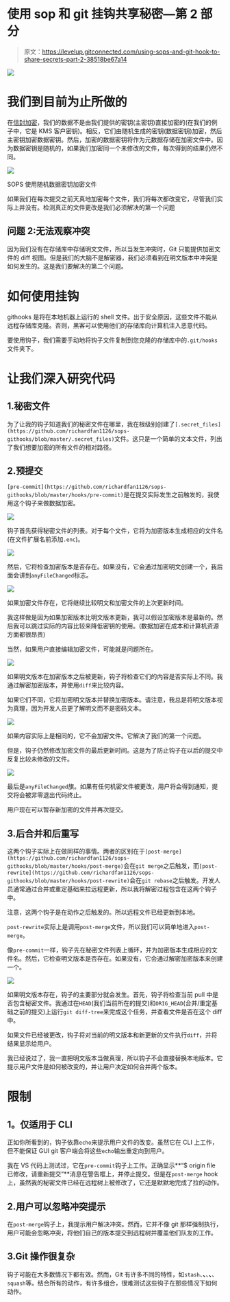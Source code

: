 # 使用 sop 和 git 挂钩共享秘密—第 2 部分

> 原文：<https://levelup.gitconnected.com/using-sops-and-git-hook-to-share-secrets-part-2-38518be67a14>

![](img/7a14682596bd7024fd8843d21441ed8a.png)

# 我们到目前为止所做的

在[信封加密](https://medium.com/@richardfan1126/using-sops-and-git-hook-to-share-secrets-part-1-d1d4475a4b46#overview)，我们的数据不是由我们提供的密钥(主密钥)直接加密的(在我们的例子中，它是 KMS 客户密钥)。相反，它们由随机生成的密钥(数据密钥)加密，然后主密钥加密数据密钥。然后，加密的数据密钥将作为元数据存储在加密文件中。因为数据密钥是随机的，如果我们加密同一个未修改的文件，每次得到的结果仍然不同。

![](img/0cb68e4e8f2956f40384863e8ef27332.png)

SOPS 使用随机数据密钥加密文件

如果我们在每次提交之前天真地加密每个文件，我们将每次都改变它，尽管我们实际上并没有。检测真正的文件更改是我们必须解决的第一个问题

## 问题 2:无法观察冲突

因为我们没有在存储库中存储明文文件，所以当发生冲突时，Git 只能提供加密文件的 diff 视图。但是我们的大脑不是解密器，我们必须看到在明文版本中冲突是如何发生的。这是我们要解决的第二个问题。

# 如何使用挂钩

githooks 是将在本地机器上运行的 shell 文件。出于安全原因，这些文件不能从远程存储库克隆。否则，黑客可以使用他们的存储库向计算机注入恶意代码。

要使用钩子，我们需要手动地将钩子文件复制到您克隆的存储库中的`.git/hooks`文件夹下。

# 让我们深入研究代码

## 1.秘密文件

为了让我的钩子知道我们的秘密文件在哪里，我在根级别创建了`[.secret_files](https://github.com/richardfan1126/sops-githooks/blob/master/.secret_files)`文件。这只是一个简单的文本文件，列出了我们想要加密的所有文件的相对路径。

## 2.预提交

`[pre-commit](https://github.com/richardfan1126/sops-githooks/blob/master/hooks/pre-commit)`是在提交实际发生之前触发的，我使用这个钩子来做数据加密。

![](img/7dc3758c096d5b6354291df7a04557dc.png)

钩子首先获得秘密文件的列表。对于每个文件，它将为加密版本生成相应的文件名(在文件扩展名前添加`.enc`)。

![](img/03693385eaf503b798f16e3682d45788.png)

然后，它将检查加密版本是否存在。如果没有，它会通过加密明文创建一个，我后面会讲到`anyFileChanged`标志。

![](img/a033277856f77d567d76a63d8500c6e3.png)

如果加密文件存在，它将继续比较明文和加密文件的上次更新时间。

我这样做是因为如果加密版本比明文版本更新，我可以假设加密版本是最新的。然后我可以跳过实际的内容比较来降低密钥的使用。(数据加密在成本和计算机资源方面都很昂贵)

当然，如果用户直接编辑加密文件，可能就是问题所在。

![](img/7e23042d46b07976c5344064c0f9009a.png)

如果明文版本在加密版本之后被更新，钩子将检查它们的内容是否实际上不同。我通过解密加密版本，并使用`diff`来比较内容。

如果它们不同，它将加密明文版本并替换加密版本。请注意，我总是将明文版本视为真理，因为开发人员更了解明文而不是密码文本。

![](img/861e1a913d4cc224724ec7c5dd8811e6.png)

如果内容实际上是相同的，它不会加密文件。它解决了我们的第一个问题。

但是，钩子仍然修改加密文件的最后更新时间。这是为了防止钩子在以后的提交中反复比较未修改的文件。

![](img/3bac6a854e98804d0e5b2f3050b355a8.png)

最后是`anyFileChanged`旗。如果有任何机密文件被更改，用户将会得到通知，提交将会被非零退出代码终止。

用户现在可以暂存新加密的文件并再次提交。

## 3.后合并和后重写

这两个钩子实际上在做同样的事情。两者的区别在于`[post-merge](https://github.com/richardfan1126/sops-githooks/blob/master/hooks/post-merge)`会在`git merge`之后触发，而`[post-rewrite](https://github.com/richardfan1126/sops-githooks/blob/master/hooks/post-rewrite)`会在`git rebase`之后触发。开发人员通常通过合并或重定基础来拉远程更新，所以我将解密过程包含在这两个钩子中。

注意，这两个钩子是在动作之后触发的。所以远程文件已经更新到本地。

`post-rewrite`实际上是调用`post-merge`文件，所以我们可以简单地进入`post-merge`。

像`pre-commit`一样，钩子先在秘密文件列表上循环，并为加密版本生成相应的文件名。然后，它检查明文版本是否存在。如果没有，它会通过解密加密版本来创建一个。

![](img/095b7cbd7a585b2dae72c51f43135c8d.png)

如果明文版本存在，钩子的主要部分就会发生。首先，钩子将检查当前 pull 中是否包含秘密文件。我通过在`HEAD`(我们当前所在的提交)和`ORIG_HEAD`(合并/重定基础之前的提交)上运行`git diff-tree`来完成这个任务，并查看文件是否在这个 diff 中。

如果文件已经被更改，钩子将对当前的明文版本和新更新的文件执行`diff`，并将结果显示给用户。

我已经说过了，我一直把明文版本当做真理，所以钩子不会直接替换本地版本。它提示用户文件是如何被改变的，并让用户决定如何合并两个版本。

# 限制

## **1。仅适用于 CLI**

正如你所看到的，钩子依靠`echo`来提示用户文件的改变。虽然它在 CLI 上工作，但不能保证 GUI git 客户端会将这些`echo`输出重定向到用户。

我在 VS 代码上测试过，它在`pre-commit`钩子上工作。正确显示**“$ origin file 已修改，请重新提交”**消息在警告框上，并停止提交。但是在`post-merge` hook 上，虽然我的秘密文件已经在远程树上被修改了，它还是默默地完成了拉的动作。

## 2.用户可以忽略冲突提示

在`post-merge`钩子上，我提示用户解决冲突。然而，它并不像 git 那样强制执行，用户可能会忽略冲突，将他们自己的版本提交到远程树并覆盖他们队友的工作。

## 3.Git 操作很复杂

钩子可能在大多数情况下都有效。然而，Git 有许多不同的特性，如`stash`、**、**、**、**、`squash`等。结合所有的动作，有许多组合，很难测试这些钩子在那些情况下如何动作。